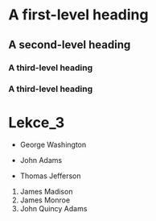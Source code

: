 # A first-level heading
## A second-level heading
### A third-level heading
### A third-level heading

# Lekce_3

- George Washington
* John Adams
+ Thomas Jefferson

1. James Madison
2. James Monroe
3. John Quincy Adams
